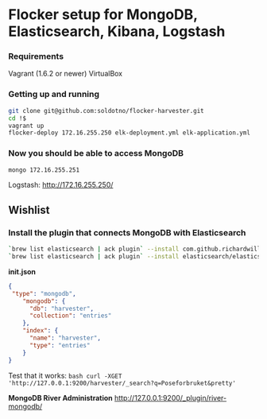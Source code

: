 # Flocker setup for MongoDB, Elasticsearch, Kibana, Logstash

### Requirements

Vagrant (1.6.2 or newer)
VirtualBox


### Getting up and running


```bash 
git clone git@github.com:soldotno/flocker-harvester.git
cd !$
vagrant up
flocker-deploy 172.16.255.250 elk-deployment.yml elk-application.yml
```

### Now you should be able to access MongoDB

```bash
mongo 172.16.255.251
```

Logstash: http://172.16.255.250/



## Wishlist

### Install the plugin that connects MongoDB with Elasticsearch

```bash
`brew list elasticsearch | ack plugin` --install com.github.richardwilly98.elasticsearch/elasticsearch-river-mongodb/2.0.9
`brew list elasticsearch | ack plugin` --install elasticsearch/elasticsearch-mapper-attachments/2.5.0
```


**init.json**

```json
{
 "type": "mongodb",
    "mongodb": {
      "db": "harvester",
      "collection": "entries"
    },
    "index": {
      "name": "harvester",
      "type": "entries"
    }
}
```

Test that it works:
```bash curl -XGET 'http://127.0.0.1:9200/harvester/_search?q=Poseforbruket&pretty' ```

**MongoDB River Administration** 
http://127.0.0.1:9200/_plugin/river-mongodb/



